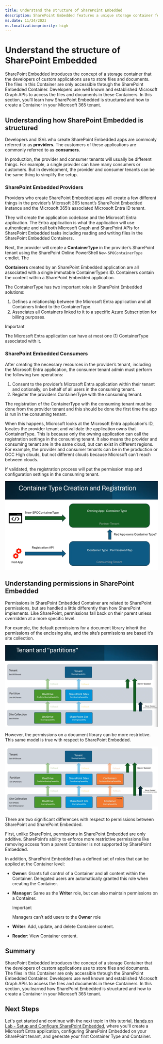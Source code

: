 ```yaml
---
title: Understand the structure of SharePoint Embedded
description: SharePoint Embedded features a unique storage container for managing files in custom apps, accessed via Microsoft Graph APIs; this section teaches Container creation within a Microsoft 365 tenant.
ms.date: 11/24/2023
ms.localizationpriority: high
---
```

# Understand the structure of SharePoint Embedded

SharePoint Embedded introduces the concept of a storage container that the developers of custom applications use to store files and documents. The files in this Container are only accessible through the SharePoint Embedded Container. Developers use well known and established Microsoft Graph APIs to access the files and documents in these Containers. In this section, you’ll learn how SharePoint Embedded is structured and how to create a Container in your Microsoft 365 tenant.

## Understanding how SharePoint Embedded is structured

Developers and ISVs who create SharePoint Embedded apps are commonly referred to as **providers**. The customers of these applications are commonly referred to as **consumers**.

In production, the provider and consumer tenants will usually be different things. For example, a single provider can have many consumers or customers. But in development, the provider and consumer tenants can be the same thing to simplify the setup.

### SharePoint Embedded Providers

Providers who create SharePoint Embedded apps will create a few different things in the provider’s Microsoft 365 tenant’s SharePoint Embedded instance and the Microsoft 365’s associated Microsoft Entra ID tenant.

They will create the application codebase and the Microsoft Entra application. The Entra application is what the application will use authenticate and call both Microsoft Graph and SharePoint APIs for SharePoint Embedded tasks including reading and writing files in the SharePoint Embedded Containers.

Next, the provider will create a **ContainerType** in the provider’s SharePoint tenant using the SharePoint Online PowerShell `New-SPOContainerType` cmdlet. The

**Containers** created by an SharePoint Embedded application are all associated with a single immutable ContainerType’s ID. Containers contain the content within a SharePoint Embedded application.

The ContainerType has two important roles in SharePoint Embedded solutions:

1. Defines a relationship between the Microsoft Entra application and all Containers linked to the ContainerType.
1. Associates all Containers linked to it to a specific Azure Subscription for billing purposes.

> [!IMPORTANT]
> The Microsoft Entra application can have at most one (1) ContainerType associated with it.

### SharePoint Embedded Consumers

After creating the necessary resources in the provider’s tenant, including the Microsoft Entra application, the consumer tenant admin must perform the following two operations:

1. Consent to the provider’s Microsoft Entra application within their tenant and optionally, on behalf of all users in the consuming tenant.
1. Register the providers ContainerType with the consuming tenant.

The registration of the ContainerType with the consuming tenant must be done from the provider tenant and this should be done the first time the app is run in the consuming tenant.

When this happens, Microsoft looks at the Microsoft Entra application’s ID, locates the provider tenant and validate the application owns that ContainerType. This is because only the owning application can call the registration settings in the consuming tenant. It also means the provider and consuming tenant are in the same cloud, but can exist in different regions. For example, the provider and consumer tenants can be in the production or GCC High clouds, but not different clouds because Microsoft can’t reach between clouds.

If validated, the registration process will put the permission map and configuration settings in the consuming tenant.

![Screenshot showing the relationship of a ContainerType with the provider and consumer tenants.](./images/m01/04-containertype-creeation-registration.png)

## Understanding permissions in SharePoint Embedded

Permissions in SharePoint Embedded Container are related to SharePoint permissions, but are handled a little differently than how SharePoint implements. Like SharePoint, permissions fall back on their parent unless overridden at a more specific level.

For example, the default permissions for a document library inherit the permissions of the enclosing site, and the site’s permissions are based it’s site collection.

![Screenshot showing the SharePoint tenant and partition.](./images/m01/04-tenant-partitions.png)

However, the permissions on a document library can be more restrictive. This same model is true with respect to SharePoint Embedded.

![Screenshot showing the SharePoint and OneDrive permission model.](./images/m01/04-sharepoint-onedrive-permission-model.png)

There are two significant differences with respect to permissions between SharePoint and SharePoint Embedded.

First, unlike SharePoint, permissions in SharePoint Embedded are only additive. SharePoint’s ability to enforce more restrictive permissions like removing access from a parent Container is not supported by SharePoint Embedded.

In addition, SharePoint Embedded has a defined set of roles that can be applied at the Container level:

- **Owner**: Grants full control of a Container and all content within the Container. Delegated users are automatically granted this role when creating the Container.
- **Manager:** Same as the **Writer** role, but can also maintain permissions on a Container.

    > [!IMPORTANT]
    > Managers can’t add users to the **Owner** role

- **Writer**: Add, update, and delete Container content.
- **Reader**: View Container content.

## Summary

SharePoint Embedded introduces the concept of a storage Container that the developers of custom applications use to store files and documents. The files in this Container are only accessible through the SharePoint Embedded Container. Developers use well known and established Microsoft Graph APIs to access the files and documents in these Containers. In this section, you learned how SharePoint Embedded is structured and how to create a Container in your Microsoft 365 tenant.

## Next Steps

Let's get started and continue with the next topic in this tutorial, [Hands on Lab - Setup and Configure SharePoint Embedded](./m01-05-hol.md), where you'll create a Microsoft Entra application, configuring SharePoint Embedded on your SharePoint tenant, and generate your first Container Type and Container.
